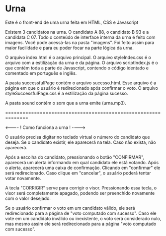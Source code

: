 # Urna
Este é o front-end de uma urna feita em HTML, CSS e Javascript

Existem 3 candidatos na urna. O candidato A 88, o candidato B 93 e a candidata C 07. 
Todo o conteúdo de interface interna da urna é feito com imagens. Você pode acessá-las na pasta "imagens". Foi feito assim para maior facilidade e para eu poder focar na parte lógica da urna.

O arquivo index.html é o arquivo principal. O arquivo styleIndex.css é o arquivo com a estilização da urna e da página. O arquivo scriptIndex.js é o que contém toda a parte de Javascript, contendo o código identado e comentado em português e inglês.

A pasta successfulPage contém o arquivo sucesso.html. Esse arquivo é a página em que o usuário é redirecionado após confirmar o voto. O arquivo styleSuccessfulPage.css é a estilização da página sucesso.

A pasta sound contém o som que a urna emite (urna.mp3).

==============================================================

<---- ! Como funciona a urna ! ---->

O usuário precisa digitar no teclado virtual o número do candidato que deseja. Se o candidato existir, ele aparecerá na tela. Caso não exista, não aparecerá.

Após a escolha do candidato, pressionando o botão "CONFIRMAR", aparecerá um alerta informando em qual candidato ele está votando. Após o alerta, aparecerá uma caixa de confirmação. Clicando em "confirmar" ele será redirecionado. Caso clique em "cancelar", o usuário poderá tentar votar novamente.

A tecla "CORRIGIR" serve para corrigir o visor. Pressionando essa tecla, o visor será completamente apagado, podendo ser preenchido novamente com o valor desejado.

Se o usuário confirmar o voto em um candidato válido, ele será redirecionado para a página de "voto computado com sucesso". Caso ele vote em um candidato inválido ou 
inexistente, o voto será considerado nulo, mas mesmo assim ele será redirecionado para a página "voto computado com sucesso".
